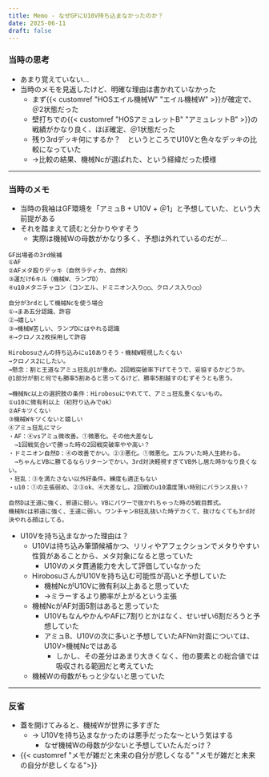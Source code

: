 ```yaml
---
title: Memo - なぜGFにU10V持ち込まなかったのか？
date: 2025-06-11
draft: false
---
```

### 当時の思考
- あまり覚えていない…
- 当時のメモを見返したけど、明確な理由は書かれていなかった
	- まず{{< customref "HOSエイル機械W" "エイル機械W" >}}が確定で、＠2状態だった
	- 壁打ちでの{{< customref "HOSアミュレットB" "アミュレットB" >}}の戦績がかなり良く、ほぼ確定、＠1状態だった
	- 残り3rdデッキ何にするか？　というところでU10Vと色々なデッキの比較になっていた
	- →比較の結果、機械Ncが選ばれた、という経緯だった模様
---
### 当時のメモ
- 当時の我袖はGF環境を「アミュB + U10V + ＠1」と予想していた、という大前提がある
- それを踏まえて読むと分かりやすそう
	- 実際は機械Wの母数がかなり多く、予想は外れているのだが…
```
GF出場者の3rd候補
①AF
②AFメタ殴りデッキ（自然ラティカ、自然R）
③運だけ6キル（機械W、ランプD）
④u10メタニチャコン（コンエル、ドミニオン入り◯◯、クロノス入り◯◯）

自分が3rdとして機械Ncを使う場合
①→まあ五分認識、許容
②→嬉しい
③→機械W苦しい、ランプDにはやれる認識
④→クロノス2枚採用して許容

Hirobosuさんの持ち込みにu10ありそう・機械W軽視したくない
→クロノス2にしたい。
→懸念：割と王道なアミュ狂乱@1が重め。2回戦突破率下げてそうで、妥協するかどうか。
@1部分が割と何でも勝率5割あると思ってるけど、勝率5割越すのむずそうとも思う。

→機械Nc以上の選択肢の条件：Hirobosuにやれてて、アミュ狂乱重くないもの。
①u10に微有利以上（初狩り込みでok）
②AFキツくない
③機械Wキツくないと嬉しい
④アミュ狂乱にマシ
・AF：④vsアミュ微改善。①微悪化。その他大差なし
　→1回戦気合いで勝った時の2回戦突破率やや高い？
・ドミニオン自然D：④の改善でかい。②③悪化。①微悪化。エルフいた時人生終わる。
　→ちゃんとVBに勝てるならリターンでかい。3rd対決軽視すぎてVB外し居た時かなり良くない。
・狂乱：③を満たさない以外好条件。練度も適正もない
・u10：①の主張弱め、②③ok、④大差なし。2回戦のu10濃度薄い時別にバランス良い？

自然Dは王道に強く、邪道に弱い。VBにパワーで抜かれちゃった時の5戦目葬式。
機械Ncは邪道に強く、王道に弱い。ワンチャンB狂乱抜いた時デカくて、抜けなくても3rd対決やれる顔はしてる。
```
- U10Vを持ち込まなかった理由は？
	- U10Vは持ち込み筆頭候補かつ、リリィやアフェクションでメタりやすい性質があることから、メタ対象になると思っていた
		- U10Vのメタ貫通能力を大して評価していなかった
	- HirobosuさんがU10Vを持ち込む可能性が高いと予想していた
		- 機械NcがU10Vに微有利以上あると思っていた
		- →ミラーするより勝率が上がるという主張
	- 機械NcがAF対面5割はあると思っていた
		- U10VもなんやかんやAFに7割りとかはなく、せいぜい6割だろうと予想していた
		- アミュB、U10Vの次に多いと予想していたAFNm対面については、U10V>機械Ncではある
			- しかし、その差分はあまり大きくなく、他の要素との総合値では吸収される範囲だと考えていた
	- 機械Wの母数がもっと少ないと思っていた
---
### 反省
- 蓋を開けてみると、機械Wが世界に多すぎた
	- → U10Vを持ち込まなかったのは悪手だったな〜という気はする
		- なぜ機械Wの母数が少ないと予想していたんだっけ？
- {{< customref "メモが雑だと未来の自分が悲しくなる" "メモが雑だと未来の自分が悲しくなる">}}